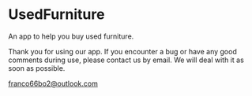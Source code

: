 # UsedFurniture
An app to help you buy used furniture.

Thank you for using our app. If you encounter a bug or have any good comments during use, please contact us by email. We will deal with it as soon as possible.

franco66bo2@outlook.com
